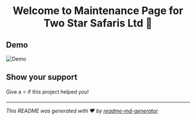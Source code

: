 <h1 align="center">Welcome to Maintenance Page for Two Star Safaris Ltd 👋</h1>
<p>
</p>

## Demo
![Demo](/images/maintenance.jpeg "Demo Image")


## Show your support

Give a ⭐️ if this project helped you!

***
_This README was generated with ❤️ by [readme-md-generator](https://github.com/kefranabg/readme-md-generator)_
